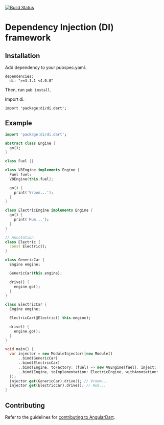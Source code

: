 [![Build Status](https://travis-ci.org/angular/di.dart.svg?branch=master)](https://travis-ci.org/angular/di.dart)

# Dependency Injection (DI) framework

## Installation

Add dependency to your pubspec.yaml.

    dependencies:
      di: ">=3.1.1 <4.0.0"

Then, run `pub install`.

Import di.

    import 'package:di/di.dart';

## Example

```dart
import 'package:di/di.dart';

abstract class Engine {
  go();
}

class Fuel {}

class V8Engine implements Engine {
  Fuel fuel;
  V8Engine(this.fuel);

  go() {
    print('Vroom...');
  }
}

class ElectricEngine implements Engine {
  go() {
    print('Hum...');
  }
}

// Annotation
class Electric {
  const Electric();
}

class GenericCar {
  Engine engine;

  GenericCar(this.engine);

  drive() {
    engine.go();
  }
}

class ElectricCar {
  Engine engine;

  ElectricCar(@Electric() this.engine);

  drive() {
    engine.go();
  }
}

void main() {
  var injector = new ModuleInjector([new Module()
      ..bind(GenericCar)
      ..bind(ElectricCar)
      ..bind(Engine, toFactory: (fuel) => new V8Engine(fuel), inject: [Fuel])
      ..bind(Engine, toImplementation: ElectricEngine, withAnnotation: const Electric())
  ]);
  injector.get(GenericCar).drive(); // Vroom...
  injector.get(ElectricCar).drive(); // Hum...
}
```

## Contributing

Refer to the guidelines for [contributing to AngularDart](http://goo.gl/nrXVgm).
